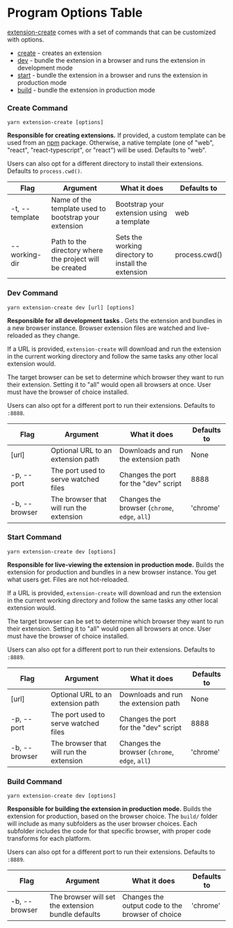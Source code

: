 # Program Options Table

[extension-create](https://github.com/cezaraugusto/extension-create) comes with a set of commands that can be customized with options.

- [create](#create-command) - creates an extension
- [dev](#dev-command) - bundle the extension in a browser and runs the extension in development mode
- [start](#start-command) - bundle the extension in a browser and runs the extension in production mode
- [build](#build-command) - bundle the extension in production mode

### Create Command

```
yarn extension-create [options]
```

**Responsible for creating extensions.** If provided, a custom template can be used from an [npm](https://npmjs.org) package. Otherwise, a native template (one of "web", "react", "react-typescript", or "react") will be used. Defaults to "web".

Users can also opt for a different directory to install their extensions. Defaults to `process.cwd()`.

| Flag           | Argument                                                | What it does                                        | Defaults to   |
| -------------- | ------------------------------------------------------- | --------------------------------------------------- | ------------- |
| -t, --template | Name of the template used to bootstrap your extension   | Bootstrap your extension using a template           | web           |
| --working-dir  | Path to the directory where the project will be created | Sets the working directory to install the extension | process.cwd() |

### Dev Command

```
yarn extension-create dev [url] [options]
```

**Responsible for all development tasks .** Gets the extension and bundles in a new browser instance. Browser extension files are watched and live-reloaded as they change.

If a URL is provided, `extension-create` will download and run the extension in the current working directory and follow the same tasks any other local extension would.

The target browser can be set to determine which browser they want to run their extension. Setting it to "all" would open all browsers at once. User must have the browser of choice installed.

Users can also opt for a different port to run their extensions. Defaults to `:8888`.

| Flag          | Argument                                | What it does                                  | Defaults to |
| ------------- | --------------------------------------- | --------------------------------------------- | ----------- |
| [url]         | Optional URL to an extension path       | Downloads and run the extension path          | None        |
| -p, --port    | The port used to serve watched files    | Changes the port for the "dev" script         | 8888        |
| -b, --browser | The browser that will run the extension | Changes the browser (`chrome`, `edge`, `all`) | 'chrome'    |

<!--
| Flag                | Argument                    | What it does                                                                                                                          |
| ------------------- | --------------------------- | ------------------------------------------------------------------------------------------------------------------------------------- |
| -o, --open          | boolean                     | Whether to open the browser. This invalidates the `--user-data-dir` flag. Defaults to `true`.                                         |
| -u, --user-data-dir | file path or boolan         | What browser profile path to use. A boolean value of false sets the profile to the default user profile. Defaults to a fresh profile. |
| -b, --browser       | 'chrome' or 'edge' or 'all' | Which browser to target your extension build. Defaults to `'chrome'`.                                                                 |
| -p, --polyfill      | boolean                     | Whether or not to apply the cross-browser polyfill. Defaults to `true`.                                                               |
| -a, --auto-reload   | boolean                     | Whether to enable auto-reload on save. Defaults to `true`.                                                                            |
| -p, --port          | number                      | What port should extension-create/develop run. Defaults to `3000`.                                                                    |
| -r, --reloader-port | number                      | What port should run the reloader run. Defaults to `8081`.
-->

### Start Command

```
yarn extension-create dev [options]
```

**Responsible for live-viewing the extension in production mode.** Builds the extension for production and bundles in a new browser instance. You get what users get. Files are not hot-reloaded.

If a URL is provided, `extension-create` will download and run the extension in the current working directory and follow the same tasks any other local extension would.

The target browser can be set to determine which browser they want to run their extension. Setting it to "all" would open all browsers at once. User must have the browser of choice installed.

Users can also opt for a different port to run their extensions. Defaults to `:8889`.

| Flag          | Argument                                | What it does                                  | Defaults to |
| ------------- | --------------------------------------- | --------------------------------------------- | ----------- |
| [url]         | Optional URL to an extension path       | Downloads and run the extension path          | None        |
| -p, --port    | The port used to serve watched files    | Changes the port for the "dev" script         | 8888        |
| -b, --browser | The browser that will run the extension | Changes the browser (`chrome`, `edge`, `all`) | 'chrome'    |

### Build Command

```
yarn extension-create dev [options]
```

**Responsible for building the extension in production mode.** Builds the extension for production, based on the browser choice. The `build/` folder will include as many subfolders as the user browser choices. Each subfolder includes the code for that specific browser, with proper code transforms for each platform.

Users can also opt for a different port to run their extensions. Defaults to `:8889`.

| Flag          | Argument                                           | What it does                                     | Defaults to |
| ------------- | -------------------------------------------------- | ------------------------------------------------ | ----------- |
| -b, --browser | The browser will set the extension bundle defaults | Changes the output code to the browser of choice | 'chrome'    |
